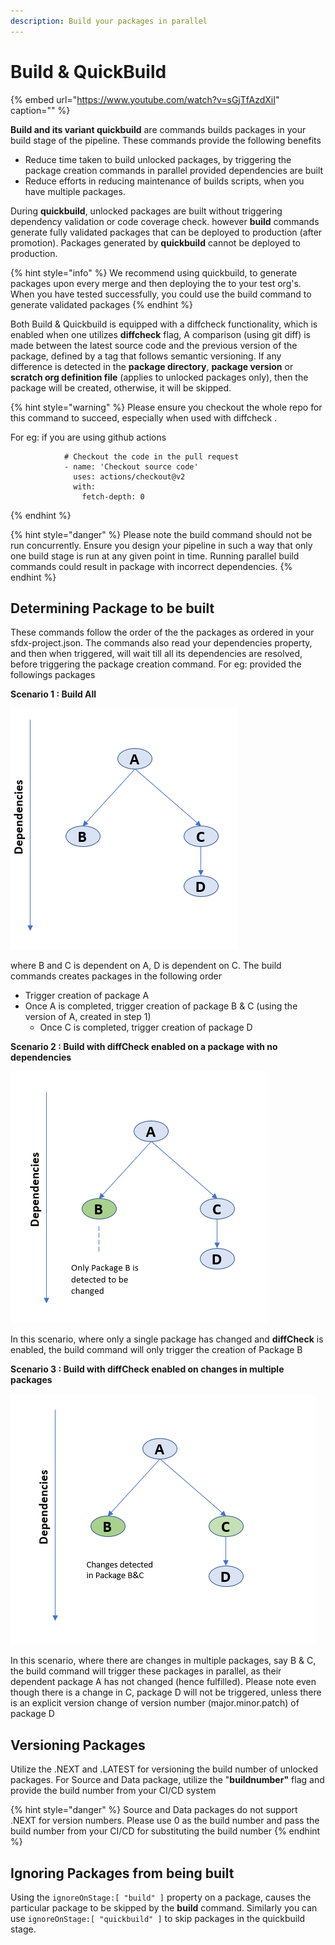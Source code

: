 ```yaml
---
description: Build your packages in parallel
---
```


# Build & QuickBuild

{% embed url="https://www.youtube.com/watch?v=sGjTfAzdXiI" caption="" %}


**Build and its variant quickbuild** are commands builds packages in your build stage of the pipeline. These commands provide the following benefits

* Reduce time taken to build unlocked packages, by triggering the package creation commands in parallel provided dependencies are built  
* Reduce efforts in reducing maintenance of builds scripts, when you have multiple packages.

During **quickbuild**, unlocked packages are built without triggering dependency validation or code coverage check. however **build** commands generate fully validated packages that can be deployed to production \(after promotion\). Packages generated by **quickbuild** cannot be deployed to production.

{% hint style="info" %}
We recommend using quickbuild, to generate packages upon every merge and then deploying the to your test org's. When you have tested successfully, you could use the build command to generate validated packages
{% endhint %}

Both Build & Quickbuild is equipped with a diffcheck functionality, which is enabled when one utilizes **diffcheck** flag, A comparison \(using git diff\) is made between the latest source code and the previous version of the package, defined by a tag that follows semantic versioning. If any difference is detected in the **package directory**, **package version** or **scratch org definition file** \(applies to unlocked packages only\), then the package will be created, otherwise, it will be skipped.

{% hint style="warning" %}
Please ensure you checkout the whole repo for this command to succeed, especially when used with diffcheck .

For eg: if you are using github actions

```text
            # Checkout the code in the pull request
            - name: 'Checkout source code'
              uses: actions/checkout@v2
              with:
                fetch-depth: 0
```
{% endhint %}

{% hint style="danger" %}
Please note the build command should not be run concurrently. Ensure you design your pipeline in such a way that only one build stage is run at any given point in time. Running parallel build commands could result in package with incorrect dependencies. 
{% endhint %}

## Determining Package to be built

These commands follow the order of the the packages as ordered in your sfdx-project.json. The commands also read your dependencies property, and then when triggered, will wait till all its dependencies are resolved, before triggering the package creation command. For eg: provided the followings packages

**Scenario 1 : Build All**

![](../.gitbook/assets/image%20%284%29.png)

where B and C is dependent on A, D is dependent on C. The build commands creates packages in the following order

* Trigger creation of package A  
* Once A is completed, trigger creation of package B & C \(using the version of A, created in step 1\)  
  * Once C is completed, trigger creation of package D

**Scenario 2 : Build with diffCheck enabled on a package with no dependencies**

![](../.gitbook/assets/image%20%286%29.png)

In this scenario, where only a single package has changed and **diffCheck** is enabled, the build command will only trigger the creation of Package B

**Scenario 3 : Build with diffCheck enabled on changes in multiple packages**

![](../.gitbook/assets/image%20%282%29.png)

In this scenario, where there are changes in multiple packages, say B & C, the build command will trigger these packages in parallel, as their dependent package A has not changed \(hence fulfilled\). Please note even though there is a change in C, package D will not be triggered, unless there is an explicit version change of version number \(major.minor.patch\) of package D

## **Versioning Packages**

Utilize the .NEXT and .LATEST for versioning the build number of unlocked packages. For Source and Data package, utilize the "**buildnumber"** flag and provide the build number from your CI/CD system

{% hint style="danger" %}
Source and Data packages do not support .NEXT for version numbers. Please use 0 as the build number and pass the build number from your CI/CD for substituting the build number
{% endhint %}

## **Ignoring Packages from being built**

Using the `ignoreOnStage:[ "build" ]` property on a package, causes the particular package to be skipped by the **build** command. Similarly you can use `ignoreOnStage:[ "quickbuild" ]` to skip packages in the quickbuild stage.

